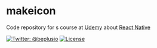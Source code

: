 # makeicon

Code repository for s course at [Udemy](https://www.udemy.com) about [React Native](https://www.udemy.com)


[![Twitter: @beplusio](https://img.shields.io/badge/contact-@beplusio-blue.svg?style=flat)](https://twitter.com/beplusio)
[![License](https://img.shields.io/badge/license-MIT-green.svg?style=flat)](https://github.com/beplus/makeicon/blob/master/LICENSE)
